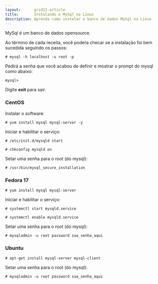 ```yaml
---
layout:      grid12-article
title:       Instalando o MySql no Linux
description: Aprenda como instalar o banco de dados MySql no Linux
---
```


MySql é um banco de dados opensource.

Ao término de cada receita, você podeŕa checar se a instalação foi bem sucedida seguindo os passos:

	# mysql -h localhost -u root -p

Pedirá a senha que você acabou de definir e mostrar o prompt do mysql como abaixo:

	mysql>

Digite __exit__ para sair.




### CentOS

Instalar o software:

	# yum install mysql mysql-server -y 

Iniciar e habilitar o serviço:

	# /etc/init.d/mysqld start
	
	# chkconfig mysqld on 

Setar uma senha para o root (do mysql):

	# /usr/bin/mysql_secure_installation



### Fedora 17

	# yum install mysql mysql-server

Iniciar e habilitar o serviço:

	# systemctl start mysqld.service
	
	# systemctl enable mysqld.service

Setar uma senha para o root (do mysql):

	# mysqladmin -u root password sua_senha_aqui



### Ubuntu

	# apt-get install mysql-server mysql-client

Setar uma senha para o root (do mysql):

	# mysqladmin -u root password sua_senha_aqui

